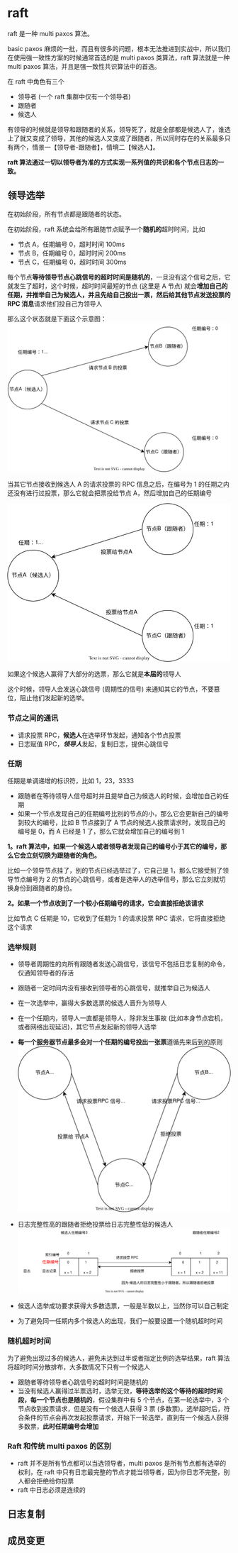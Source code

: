 <!--
 * @Author: shgopher shgopher@gmail.com
 * @Date: 2024-11-02 22:37:04
 * @LastEditors: shgopher shgopher@gmail.com
 * @LastEditTime: 2024-11-12 18:08:03
 * @FilePath: /luban/系统设计基础/分布式/分布式算法/raft/README.md
 * @Descripti
 * 
 * Copyright (c) 2024 by shgopher, All Rights Reserved. 
-->
# raft

raft 是一种 multi paxos 算法。

basic paxos 麻烦的一批，而且有很多的问题，根本无法推进到实战中，所以我们在使用强一致性方案的时候通常首选的是 multi paxos 类算法，raft 算法就是一种 multi paxos 算法，并且是强一致性共识算法中的首选。

在 raft 中角色有三个
- 领导者 (一个 raft 集群中仅有一个领导者)
- 跟随者
- 候选人

有领导的时候就是领导和跟随者的关系，领导死了，就是全部都是候选人了，谁选上了就又变成了领导，其他的候选人又变成了跟随者，所以同时存在的关系最多只有两个，情景一【领导者-跟随者】，情境二【候选人】。

**raft 算法通过一切以领导者为准的方式实现一系列值的共识和各个节点日志的一致。**
## 领导选举
在初始阶段，所有节点都是跟随者的状态。

在初始阶段，raft 系统会给所有跟随节点赋予一个**随机的**超时时间，比如
- 节点 A，任期编号 0，超时时间 100ms
- 节点 B，任期编号 0，超时时间 200ms
- 节点 C，任期编号 0，超时时间 300ms

每个节点**等待领导节点心跳信号的超时时间是随机的**，一旦没有这个信号之后，它就发生了超时，这个时候，超时时间最短的节点 (这里是 A 节点) 就会**增加自己的任期，并推举自己为候选人，并且先给自己投出一票，然后给其他节点发送投票的 RPC 消息**请求他们投自己为领导人

那么这个状态就是下面这个示意图：
![raft1](./raft1.svg)

当其它节点接收到候选人 A 的请求投票的 RPC 信息之后，在编号为 1 的任期之内还没有进行过投票，那么它就会把票投给节点 A，然后增加自己的任期编号

![raft2](./raft2.svg)

如果这个候选人赢得了大部分的选票，那么它就是**本届的**领导人

这个时候，领导人会发送心跳信号 (周期性的信号) 来通知其它的节点，不要篡位，阻止他们发起新的选举。

### 节点之间的通讯
- 请求投票 RPC，**候选人**在选举环节发起，通知各个节点投票
- 日志赋值 RPC，***领导人***发起，复制日志，提供心跳信号


### 任期

任期是单调递增的标识符，比如 1，23，3333

- 跟随者在等待领导人信号超时并且提举自己为候选人的时候，会增加自己的任期
- 如果一个节点发现自己的任期编号比别的节点的小，那么它会更新自己的编号到较大的编号，比如 B 节点接到了 A 节点的候选人投票请求时，发现自己的编号是 0，而 A 已经是 1 了，那么它就会增加自己的编号到 1


**1。raft 算法中，如果一个候选人或者领导者发现自己的编号小于其它的编号，那么它会立刻切换为跟随者的角色。**

比如一个领导节点挂了，别的节点已经选举过了，它自己是 1，那么它接受到了领导节点编号为 2 的节点的心跳信号，或者是选举人的选举信号，那么它立刻就切换身份到跟随者的身份。

**2。如果一个节点收到了一个较小任期编号的请求，它会直接拒绝该请求**

比如节点 C 任期是 10，它收到了任期为 1 的请求投票 RPC 请求，它将直接拒绝这个请求

### 选举规则
- 领导者周期性的向所有跟随者发送心跳信号，该信号不包括日志复制的命令，仅通知领导者的存活
- 跟随者一定时间内没有接收到领导者的心跳信号，就推举自己为候选人
- 在一次选举中，赢得大多数选票的候选人晋升为领导人
- 在一个任期内，领导人一直都是领导人，除非发生事故 (比如本身节点宕机，或者网络出现延迟)，其它节点发起新的领导人选举
- **每一个服务器节点最多会对一个任期的编号投出一张票**遵循先来后到的原则
    ![raft3](./raft3.svg)

- 日志完整性高的跟随者拒绝投票给日志完整性低的候选人
    ![raft4](./raft4.svg)
- 候选人选举成功要求获得大多数选票，一般是半数以上，当然你可以自己制定
- 为了避免同一任期内多个候选人的出现，我们一般要设置一个随机超时时间
### 随机超时时间
为了避免出现过多的候选人，避免未达到过半或者指定比例的选举结果，raft 算法将超时时间分散排布，大多数情况下只有一个候选人

- 跟随者等待领导者心跳信号的超时时间是随机的
- 当没有候选人赢得过半票选时，选举无效，**等待选举的这个等待的超时时间段，每一个节点也是随机的**，假设集群中有 5 个节点，在第一轮选举中，3 个节点收到投票请求，但是没有一个候选人获得 3 票 (多数票)。选举超时后，符合条件的节点会再次发起投票请求，开始下一轮选举，直到有一个候选人获得多数票，**此时任期编号会增加**
### Raft 和传统 multi paxos 的区别
- raft 并不是所有节点都可以当选领导者，multi paxos 是所有节点都有选举的权利，在 raft 中只有日志最完整的节点才能当领导者，因为你日志不完整，别人都会拒绝给你投票
- raft 中日志必须是连续的
## 日志复制

## 成员变更







